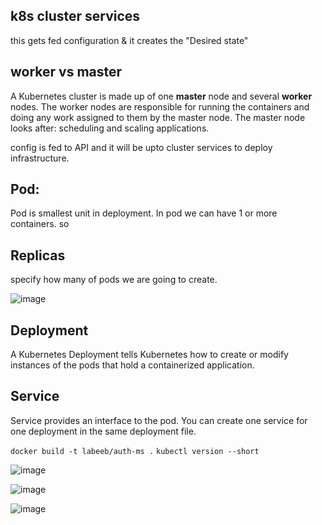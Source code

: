 ## k8s cluster services
this gets fed configuration & it creates the "Desired state"


## worker vs master
A Kubernetes cluster is made up of one **master** node and several **worker** nodes. The worker nodes are responsible for running the containers and doing any work assigned to them by the master node. The master node looks after: scheduling and scaling applications.

config is fed to API and it will be upto cluster services to deploy infrastructure. 

## Pod:
Pod is smallest unit in deployment. In pod we can have 1 or more containers. so 

## Replicas
specify how many of pods we are going to create.

![image](https://user-images.githubusercontent.com/44992984/216569644-2bf9658c-cd70-4217-8bf5-a73da135b376.png)

## Deployment
A Kubernetes Deployment tells Kubernetes how to create or modify instances of the pods that hold a containerized application. 

## Service 
Service provides an interface to the pod. You can create one service for one deployment in the same deployment file.

`docker build -t labeeb/auth-ms .`
`kubectl version --short`

![image](https://user-images.githubusercontent.com/44992984/216603281-d3b62cf8-355e-441a-8a0d-ead86068580b.png)

![image](https://user-images.githubusercontent.com/44992984/216603507-9ed60f14-c5fe-4911-bb09-809118c69c5f.png)

![image](https://user-images.githubusercontent.com/44992984/216604850-c40e4645-4144-46e0-b140-b5115c221141.png)
